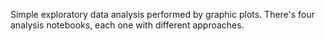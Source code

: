 Simple exploratory data analysis performed by graphic plots. There's four analysis notebooks, each one with different approaches.

